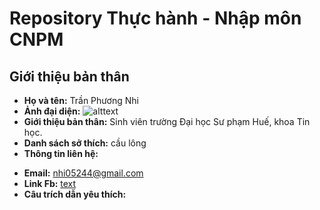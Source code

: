 # Repository Thực hành - Nhập môn CNPM
## Giới thiệu bản thân
- **Họ và tên:** Trần Phương Nhi
- **Ảnh đại diện:** ![alttext](ảnh.jpg)
- **Giới thiệu bản thân:** Sinh viên trường Đại học Sư phạm Huế, khoa Tin học.
- **Danh sách sở thích:** cầu lông
- **Thông tin liên hệ:** 
+ **Email:** nhi05244@gmail.com
+ **Link Fb:** [text](https://www.facebook.com/share/17F3ufYjgA/)
+ **Câu trích dẫn yêu thích:**
